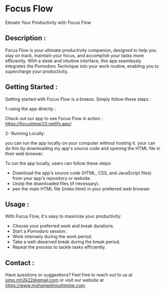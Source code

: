# Focus Flow

Elevate Your Productivity with Focus Flow

## Description :

Focus Flow is your ultimate productivity companion, designed to help you stay on track, maintain your focus, and accomplish your tasks more efficiently.
With a sleek and intuitive interface, this app seamlessly integrates the Pomodoro Technique into your work routine, enabling you to supercharge your productivity.



## Getting Started :
Getting started with Focus Flow is a breeze. Simply follow these steps :

1-using the app directly : 

Check out our app to see Focus Flow in action : https://focustimer23.netlify.app/

2- Running Locally:

you can run the app locally on your computer without hosting it. your can do this by downloading my app's source code and opening the HTML file in their web browser.

To run the app locally, users can follow these steps:

- Download the app's source code (HTML, CSS, and JavaScript files) from your app's repository or website.
- Unzip the downloaded files (if necessary).
- pen the main HTML file (index.html) in your preferred web browser.

## Usage :
With Focus Flow, it's easy to maximize your productivity:

- Choose your preferred work and break durations.
- Start a Pomodoro session.
- Work intensely during the work period.
- Take a well-deserved break during the break period.
- Repeat the process to tackle tasks efficiently.

## Contact :
Have questions or suggestions? Feel free to reach out to us at simo.mh2k22@gmail.com or visit our website at https://www.mohamedmouhimine.com.



